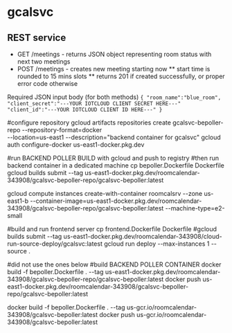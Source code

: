 # gcalsvc


## REST service

* GET /meetings  - returns JSON object representing room status with next two meetings
* POST /meetings  - creates new meeting starting now 
    ** start time is rounded to 15 mins slots
    ** returns 201 if created successfully, or proper error code otherwise

Required JSON input body (for both methods)
``
{
    "room_name":"blue_room",
    "client_secret":"---YOUR IOTCLOUD CLIENT SECRET HERE---"
    "client_id":"---YOUR IOTCLOUD CLIENT ID HERE---"
}
``

#configure repository
gcloud artifacts repositories create gcalsvc-bepoller-repo --repository-format=docker \
--location=us-east1 --description="backend container for gcalsvc"
gcloud auth configure-docker us-east1-docker.pkg.dev


#run BACKEND POLLER BUILD with gcloud and push to registry
#then run backend container in a dedicated machine
cp bepoller.Dockerfile Dockerfile
gcloud builds submit --tag us-east1-docker.pkg.dev/roomcalendar-343908/gcalsvc-bepoller-repo/gcalsvc-bepoller:latest

gcloud compute instances create-with-container roomcalsrv --zone us-east1-b --container-image=us-east1-docker.pkg.dev/roomcalendar-343908/gcalsvc-bepoller-repo/gcalsvc-bepoller:latest --machine-type=e2-small



#build and run frontend server
cp frontend.Dockerfile Dockerfile
#gcloud builds submit --tag us-east1-docker.pkg.dev/roomcalendar-343908/cloud-run-source-deploy/gcalsvc:latest
gcloud run deploy --max-instances 1 --source .



#did not use the ones below
#build BACKEND POLLER CONTAINER
docker build -f bepoller.Dockerfile . --tag us-east1-docker.pkg.dev/roomcalendar-343908/gcalsvc-bepoller-repo/gcalsvc-bepoller:latest
docker push us-east1-docker.pkg.dev/roomcalendar-343908/gcalsvc-bepoller-repo/gcalsvc-bepoller:latest

docker build -f bepoller.Dockerfile . --tag us-gcr.io/roomcalendar-343908/gcalsvc-bepoller:latest
docker push us-gcr.io/roomcalendar-343908/gcalsvc-bepoller:latest
